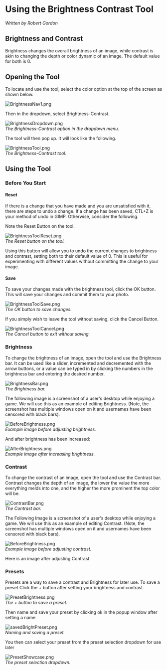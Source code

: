 # Using the Brightness Contrast Tool

*Written by Robert Gordon*

## Brightness and Contrast 
Brightness changes the overall brightness of an image, while contrast is akin to changing the depth or color dynamic of an image. The default value for both is 0.

## Opening the Tool 

To locate and use the tool, select the color option at the top of the screen as shown below.

![BrightnessNav1.png](../images/brightnessnav1.png)

Then in the dropdown, select Brightness-Contrast.

![BrightnessDropdown.png](../images/brightnessdropdown.png)
<br/>*The Brightness-Contrast option in the dropdown menu.*

The tool will then pop up. It will look like the following.

![BrightnessTool.png](../images/brightnesstool.png)
<br/>*The Brightness-Contrast tool.*

## Using the Tool 

### Before You Start 

#### Reset
If there is a change that you have made and you are unsatisfied with it, there are steps to undo a change. If a change has been saved, CTL+Z is your method of undo in GIMP. Otherwise, consider the following. 

Note the Reset Button on the tool.

![BrightnessToolReset.png](../images/brightnesstoolreset.png)
<br/>*The Reset button on the tool.*

Using this button will allow you to undo the current changes to brightness and contrast, setting both to their default value of 0. This is useful for experimenting with different values without committing the change to your image. 

#### Save

To save your changes made with the brightness tool, click the OK button. This will save your changes and commit them to your photo.

![BrightnessToolSave.png](../images/brightnesstoolsave.png)
<br/>*The OK button to save changes.*

If you simply wish to leave the tool without saving, click the Cancel Button.

![BrightnessToolCancel.png](../images/brightnesstoolcancel.png)
<br/>*The Cancel button to exit without saving.*

### Brightness 

To change the brightness of an image, open the tool and use the Brightness bar. It can be used like a slider, incremented and decremented with the arrow buttons, or a value can be typed in by clicking the numbers in the brightness bar and entering the desired number.

![BrightnessBar.png](../images/brightnessbar.png)
<br/>*The Brightness bar.*

The following image is a screenshot of a user's desktop while enjoying a game. We will use this as an example of editing Brightness. (Note, the screenshot has multiple windows open on it and usernames have been censored with black bars).

![BeforeBrightness.png](../images/beforebrightness.png)
<br/>*Example image before adjusting brightness.*

And after brightness has been increased:

![AfterBrightness.png](../images/afterbrightness.png)
<br/>*Example image after increasing brightness.*

### Contrast

To change the contrast of an image, open the tool and use the Contrast bar. Contrast changes the depth of an image, the lower the value the more everything melds into one, and the higher the more prominent the top color will be. 

![ContrastBar.png](../images/contrastbar.png)
<br/>*The Contrast bar.*

The Following Image is a screenshot of a user's desktop while enjoying a game. We will use this as an example of editing Contrast.  (Note, the screenshot has multiple windows open on it and usernames have been censored with black bars).

![BeforeBrightness.png](../images/beforebrightness.png)
<br/>*Example image before adjusting contrast.*

Here is an image after adjusting Contrast 


### Presets 

Presets are a way to save a contrast and Brightness for later use. To save a preset Click the + button after setting your brightness and contrast. 

![PresetBrightness.png](../images/presetbrightness.png)
<br/>*The + button to save a preset.*

Then name and save your preset by clicking ok in the popup window after setting a name 

![savedBrightPreset.png](../images/savedbrightpreset.png)
<br/>*Naming and saving a preset.*

You then can select your preset from the preset selection dropdown for use later

![PresetShowcase.png](../images/presetshowcase.png)
<br/>*The preset selection dropdown.*


